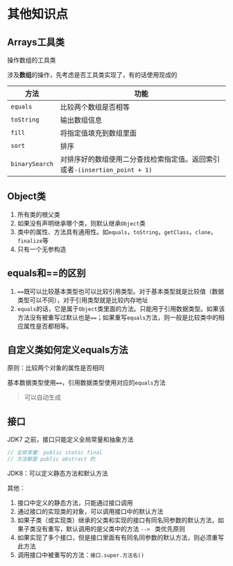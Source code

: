 # 其他知识点

## Arrays工具类

操作数组的工具类

涉及**数组**的操作，先考虑是否工具类实现了，有的话使用现成的

| 方法           | 功能                                                         |
| -------------- | ------------------------------------------------------------ |
| `equals`       | 比较两个数组是否相等                                         |
| `toString`     | 输出数组信息                                                 |
| `fill`         | 将指定值填充到数组里面                                       |
| `sort`         | 排序                                                         |
| `binarySearch` | 对排序好的数组使用二分查找检索指定值。返回索引或者`-(insertion_point + 1)` |

## Object类

1. 所有类的根父类
2. 如果没有声明继承哪个类，则默认继承`Object`类
3. 类中的属性、方法具有通用性。如`equals`，`toString`，`getClass`，`clone`，`finalize`等
4. 只有一个无参构造

## equals和==的区别

1. `==`既可以比较基本类型也可以比较引用类型。对于基本类型就是比较值（数据类型可以不同），对于引用类型就是比较内存地址
2. `equals`的话，它是属于`Object`类里面的方法。只能用于引用数据类型。如果该方法没有被重写过默认也是`==`；如果重写`equals`方法，则一般是比较类中的相应属性是否都相等。

## 自定义类如何定义equals方法

原则：比较两个对象的属性是否相同

基本数据类型使用`==`，引用数据类型使用对应的`equals`方法

> 可以自动生成

## 接口

JDK7 之前，接口只能定义全局常量和抽象方法

```java
// 全局常量: public static final
// 方法都是 public abstract 的
```

JDK8：可以定义静态方法和默认方法

其他：

1. 接口中定义的静态方法，只能通过接口调用
2. 通过接口的实现类的对象，可以调用接口中的默认方法
3. 如果子类（或实现类）继承的父类和实现的接口有同名同参数的默认方法，如果子类没有重写，默认调用的是父类中的方法 `--> ` 类优先原则
4. 如果实现了多个接口，但是接口里面有有同名同参数的默认方法，则必须重写此方法
5. 调用接口中被重写的方法：`接口.super.方法名()`







